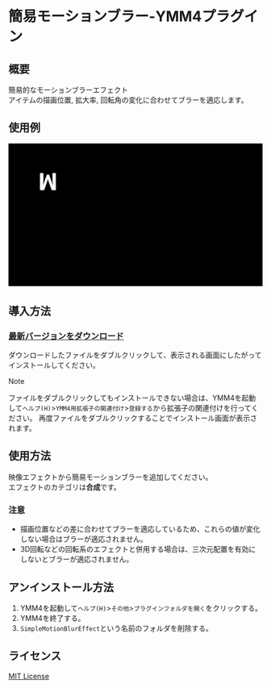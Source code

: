 # 簡易モーションブラー-YMM4プラグイン

## 概要
簡易的なモーションブラーエフェクト  
アイテムの描画位置, 拡大率, 回転角の変化に合わせてブラーを適応します。

## 使用例
![使用例](/image/image.gif)

## 導入方法
### [最新バージョンをダウンロード](https://github.com/tetra-te/SimpleMotionBlurEffect/releases/latest)
ダウンロードしたファイルをダブルクリックして、表示される画面にしたがってインストールしてください。
> [!NOTE]
> ファイルをダブルクリックしてもインストールできない場合は、YMM4を起動して`ヘルプ(H)`>`YMM4用拡張子の関連付け`>`登録する`から拡張子の関連付けを行ってください。
> 再度ファイルをダブルクリックすることでインストール画面が表示されます。

## 使用方法
映像エフェクトから簡易モーションブラーを追加してください。  
エフェクトのカテゴリは**合成**です。
### 注意
* 描画位置などの差に合わせてブラーを適応しているため、これらの値が変化しない場合はブラーが適応されません。
* 3D回転などの回転系のエフェクトと併用する場合は、三次元配置を有効にしないとブラーが適応されません。

## アンインストール方法
1. YMM4を起動して`ヘルプ(H)`>`その他`>`プラグインフォルダを開く`をクリックする。
2. YMM4を終了する。
3. `SimpleMotionBlurEffect`という名前のフォルダを削除する。

## ライセンス
[MIT License](/LICENSE)
